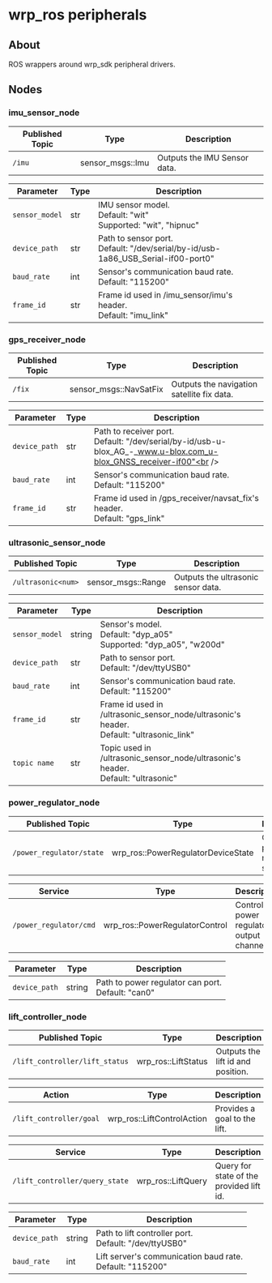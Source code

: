 # wrp_ros peripherals

## About

ROS wrappers around wrp_sdk peripheral drivers.

## Nodes

### imu_sensor_node
| Published Topic | Type             | Description                  |
| --------------- | ---------------- | ---------------------------- |
| `/imu`          | sensor_msgs::Imu | Outputs the IMU Sensor data. |

| Parameter      | Type | Description                                                                                 |
| -------------- | ---- | ------------------------------------------------------------------------------------------- |
| `sensor_model` | str  | IMU sensor model.<br />Default: "wit"<br /> Supported: "wit", "hipnuc"                      |
| `device_path`  | str  | Path to sensor port.<br />Default: "/dev/serial/by-id/usb-1a86_USB_Serial-if00-port0"<br /> |
| `baud_rate`    | int  | Sensor's communication baud rate.<br />Default: "115200"                                    |
| `frame_id`     | str  | Frame id used in /imu_sensor/imu's header.<br />Default: "imu_link"                         |


### gps_receiver_node
| Published Topic | Type                   | Description                                |
| --------------- | ---------------------- | ------------------------------------------ |
| `/fix`          | sensor_msgs::NavSatFix | Outputs the navigation satellite fix data. |

| Parameter     | Type | Description                                                                                                             |
| ------------- | ---- | ----------------------------------------------------------------------------------------------------------------------- |
| `device_path` | str  | Path to receiver port.<br />Default: "/dev/serial/by-id/usb-u-blox_AG_-_www.u-blox.com_u-blox_GNSS_receiver-if00"<br /> |
| `baud_rate`   | int  | Sensor's communication baud rate.<br />Default: "115200"                                                                |
| `frame_id`    | str  | Frame id used in /gps_receiver/navsat_fix's header.<br />Default: "gps_link"                                            |

### ultrasonic_sensor_node
| Published Topic    | Type               | Description                         |
| ------------------ | ------------------ | ----------------------------------- |
| `/ultrasonic<num>` | sensor_msgs::Range | Outputs the ultrasonic sensor data. |

| Parameter      | Type   | Description                                                                                   |
| -------------- | ------ | --------------------------------------------------------------------------------------------- |
| `sensor_model` | string | Sensor's model.<br />Default: "dyp_a05"<br /> Supported: "dyp_a05", "w200d"                   |
| `device_path`  | str    | Path to sensor port.<br />Default: "/dev/ttyUSB0"<br />                                       |
| `baud_rate`    | int    | Sensor's communication baud rate.<br />Default: "115200"                                      |
| `frame_id`     | str    | Frame id used in /ultrasonic_sensor_node/ultrasonic's header.<br />Default: "ultrasonic_link" |
| `topic name`   | str    | Topic used in /ultrasonic_sensor_node/ultrasonic's header.<br />Default: "ultrasonic"         |

### power_regulator_node

| Published Topic          | Type                               | Description                             |
| ------------------------ | ---------------------------------- | --------------------------------------- |
| `/power_regulator/state` | wrp_ros::PowerRegulatorDeviceState | Outputs the power regulator state data. |

| Service                | Type                           | Description                              |
| ---------------------- | ------------------------------ | ---------------------------------------- |
| `/power_regulator/cmd` | wrp_ros::PowerRegulatorControl | Control power regulator output channels. |

| Parameter     | Type   | Description                                                  |
| ------------- | ------ | ------------------------------------------------------------ |
| `device_path` | string | Path to power regulator can port.<br />Default: "can0"<br /> |

### lift_controller_node

| Published Topic                | Type                | Description                                |
| ------------------------------ | ------------------- | ------------------------------------------ |
| `/lift_controller/lift_status` | wrp_ros::LiftStatus | Outputs the lift id and position. |

| Action                  | Type                       | Description                  |
| ----------------------- | -------------------------- | ---------------------------- |
| `/lift_controller/goal` | wrp_ros::LiftControlAction | Provides a goal to the lift. |

| Service                        | Type               | Description                              |
| ------------------------------ | ------------------ | ---------------------------------------- |
| `/lift_controller/query_state` | wrp_ros::LiftQuery | Query for state of the provided lift id. |

| Parameter     | Type   | Description                                                      |
| ------------- | ------ | ---------------------------------------------------------------- |
| `device_path` | string | Path to lift controller port.<br />Default: "/dev/ttyUSB0"<br /> |
| `baud_rate`   | int    | Lift server's communication baud rate.<br />Default: "115200"    |
